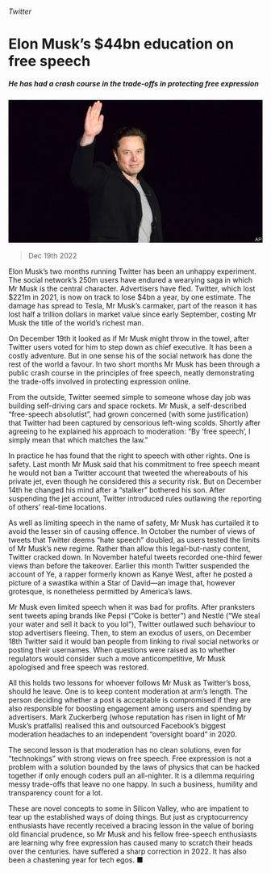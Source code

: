 ###### Twitter

# Elon Musk’s $44bn education on free speech 

##### He has had a crash course in the trade-offs in protecting free expression 

![image](images/20221224_LDP001.jpg) 

> Dec 19th 2022 

Elon Musk’s two months running Twitter has been an unhappy experiment. The social network’s 250m users have endured a wearying saga in which Mr Musk is the central character. Advertisers have fled. Twitter, which lost $221m in 2021, is now on track to lose $4bn a year, by one estimate. The damage has spread to Tesla, Mr Musk’s carmaker, part of the reason it has lost half a trillion dollars in market value since early September, costing Mr Musk the title of the world’s richest man.

On December 19th it looked as if Mr Musk might throw in the towel, after Twitter users voted for him to step down as chief executive. It has been a costly adventure. But in one sense his  of the social network has done the rest of the world a favour. In two short months Mr Musk has been through a public crash course in the principles of free speech, neatly demonstrating the trade-offs involved in protecting expression online.

From the outside, Twitter seemed simple to someone whose day job was building self-driving cars and space rockets. Mr Musk, a self-described “free-speech absolutist”, had grown concerned (with some justification) that Twitter had been captured by censorious left-wing scolds. Shortly after agreeing to  he explained his approach to moderation: “By ‘free speech’, I simply mean that which matches the law.”

In practice he has found that the right to speech  with other rights. One is safety. Last month Mr Musk said that his commitment to free speech meant he would not ban a Twitter account that tweeted the whereabouts of his private jet, even though he considered this a security risk. But on December 14th he changed his mind after a “stalker” bothered his son. After suspending the jet account, Twitter introduced rules outlawing the reporting of others’ real-time locations.

As well as limiting speech in the name of safety, Mr Musk has curtailed it to avoid the lesser sin of causing offence. In October the number of views of tweets that Twitter deems “hate speech” doubled, as users tested the limits of Mr Musk’s new regime. Rather than allow this legal-but-nasty content, Twitter cracked down. In November hateful tweets recorded one-third fewer views than before the takeover. Earlier this month Twitter suspended the account of Ye, a rapper formerly known as Kanye West, after he posted a picture of a swastika within a Star of David—an image that, however grotesque, is nonetheless permitted by America’s laws.

Mr Musk even limited speech when it was bad for profits. After pranksters sent tweets aping brands like Pepsi (“Coke is better”) and Nestlé (“We steal your water and sell it back to you lol”), Twitter outlawed such behaviour to stop advertisers fleeing. Then, to stem an exodus of users, on December 18th Twitter said it would ban people from linking to rival social networks or posting their usernames. When questions were raised as to whether regulators would consider such a move anticompetitive, Mr Musk apologised and free speech was restored.

All this holds two lessons for whoever follows Mr Musk as Twitter’s boss, should he leave. One is to keep content moderation at arm’s length. The person deciding whether a post is acceptable is compromised if they are also responsible for boosting engagement among users and spending by advertisers. Mark Zuckerberg (whose reputation has risen in light of Mr Musk’s pratfalls) realised this and outsourced Facebook’s biggest moderation headaches to an independent “oversight board” in 2020.

The second lesson is that moderation has no clean solutions, even for “technokings” with strong views on free speech. Free expression is not a problem with a solution bounded by the laws of physics that can be hacked together if only enough coders pull an all-nighter. It is a dilemma requiring messy trade-offs that leave no one happy. In such a business, humility and transparency count for a lot.

These are novel concepts to some in Silicon Valley, who are impatient to tear up the established ways of doing things. But just as cryptocurrency enthusiasts have recently received a bracing lesson in the value of boring old financial prudence, so Mr Musk and his fellow free-speech enthusiasts are learning why free expression has caused many to scratch their heads over the centuries.  have suffered a sharp correction in 2022. It has also been a chastening year for tech egos. ■

